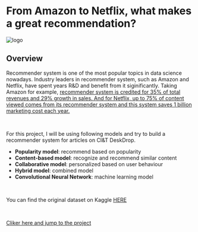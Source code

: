 # From Amazon to Netflix, what makes a great recommendation?

![logo](https://miro.medium.com/max/640/1*D8qyeXxlbHFUlpZtfjvM7Q.png)

## Overview
Recommender system is one of the most popular topics in data science nowadays. Industry leaders in recommender system, such as Amazon and Netflix, have spent years R&D and benefit from it siginificantly. 
Taking Amazon for example, [recommender system is credited for 35% of total revenues and 29% growth in sales. And for Netflix, up to 75% of content viewed comes from its recommender system and this system saves 1 billion marketing cost each year.](https://sigmoidal.io/recommender-systems-recommendation-engine/)

<br/>

For this project, I will be using following models and try to build a recommender system for articles on CI&T DeskDrop. 
* **Popularity model**: recommend based on popularity
* **Content-based model**: recognize and recommend similar content 
* **Collaborative model**: personalized based on user behaviour 
* **Hybrid model**: combined model
* **Convolutional Neural Network**: machine learning model

<br/>

You can find the original dataset on Kaggle [HERE](https://www.kaggle.com/gspmoreira/articles-sharing-reading-from-cit-deskdrop)

<br/>

[Cliker here and jump to the project](https://github.com/qdwentao123/sharing/blob/master/Capstone_Bill_Zhang.ipynb)
